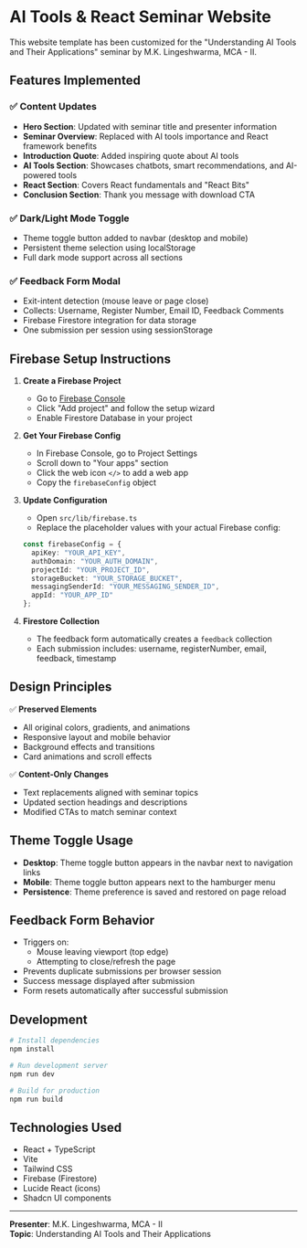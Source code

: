 # AI Tools & React Seminar Website

This website template has been customized for the "Understanding AI Tools and Their Applications" seminar by M.K. Lingeshwarma, MCA - II.

## Features Implemented

### ✅ Content Updates
- **Hero Section**: Updated with seminar title and presenter information
- **Seminar Overview**: Replaced with AI tools importance and React framework benefits
- **Introduction Quote**: Added inspiring quote about AI tools
- **AI Tools Section**: Showcases chatbots, smart recommendations, and AI-powered tools
- **React Section**: Covers React fundamentals and "React Bits"
- **Conclusion Section**: Thank you message with download CTA

### ✅ Dark/Light Mode Toggle
- Theme toggle button added to navbar (desktop and mobile)
- Persistent theme selection using localStorage
- Full dark mode support across all sections

### ✅ Feedback Form Modal
- Exit-intent detection (mouse leave or page close)
- Collects: Username, Register Number, Email ID, Feedback Comments
- Firebase Firestore integration for data storage
- One submission per session using sessionStorage

## Firebase Setup Instructions

1. **Create a Firebase Project**
   - Go to [Firebase Console](https://console.firebase.google.com/)
   - Click "Add project" and follow the setup wizard
   - Enable Firestore Database in your project

2. **Get Your Firebase Config**
   - In Firebase Console, go to Project Settings
   - Scroll down to "Your apps" section
   - Click the web icon `</>` to add a web app
   - Copy the `firebaseConfig` object

3. **Update Configuration**
   - Open `src/lib/firebase.ts`
   - Replace the placeholder values with your actual Firebase config:
   ```typescript
   const firebaseConfig = {
     apiKey: "YOUR_API_KEY",
     authDomain: "YOUR_AUTH_DOMAIN",
     projectId: "YOUR_PROJECT_ID",
     storageBucket: "YOUR_STORAGE_BUCKET",
     messagingSenderId: "YOUR_MESSAGING_SENDER_ID",
     appId: "YOUR_APP_ID"
   };
   ```

4. **Firestore Collection**
   - The feedback form automatically creates a `feedback` collection
   - Each submission includes: username, registerNumber, email, feedback, timestamp

## Design Principles

✅ **Preserved Elements**
- All original colors, gradients, and animations
- Responsive layout and mobile behavior
- Background effects and transitions
- Card animations and scroll effects

✅ **Content-Only Changes**
- Text replacements aligned with seminar topics
- Updated section headings and descriptions
- Modified CTAs to match seminar context

## Theme Toggle Usage

- **Desktop**: Theme toggle button appears in the navbar next to navigation links
- **Mobile**: Theme toggle button appears next to the hamburger menu
- **Persistence**: Theme preference is saved and restored on page reload

## Feedback Form Behavior

- Triggers on:
  - Mouse leaving viewport (top edge)
  - Attempting to close/refresh the page
- Prevents duplicate submissions per browser session
- Success message displayed after submission
- Form resets automatically after successful submission

## Development

```bash
# Install dependencies
npm install

# Run development server
npm run dev

# Build for production
npm run build
```

## Technologies Used

- React + TypeScript
- Vite
- Tailwind CSS
- Firebase (Firestore)
- Lucide React (icons)
- Shadcn UI components

---

**Presenter**: M.K. Lingeshwarma, MCA - II  
**Topic**: Understanding AI Tools and Their Applications
